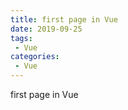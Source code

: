 ```yaml
---
title: first page in Vue
date: 2019-09-25
tags:
 - Vue
categories: 
 - Vue
---
```


first page in Vue